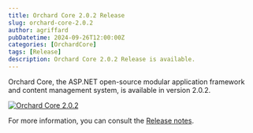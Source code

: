 ```yaml
---
title: Orchard Core 2.0.2 Release
slug: orchard-core-2.0.2
author: agriffard
pubDatetime: 2024-09-26T12:00:00Z
categories: [OrchardCore]
tags: [Release]
description: Orchard Core 2.0.2 Release is available.
---
```


Orchard Core, the ASP.NET open-source modular application framework and content management system, is available in version 2.0.2.

[![Orchard Core 2.0.2](https://opengraph.githubassets.com/29bb3fcf70d6ec6ab177b035f8b34029e1523ffecc269874fd128c551829a2a6/OrchardCMS/OrchardCore/releases/tag/v2.0.2)](https://github.com/OrchardCMS/OrchardCore/releases/tag/v2.0.2)

For more information, you can consult the [Release notes](https://docs.orchardcore.net/en/latest/docs/releases/2.0.2/).
